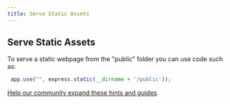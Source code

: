```yaml
---
title: Serve Static Assets
---
```

## Serve Static Assets

<!-- The article goes here, in GitHub-flavored Markdown. Feel free to add YouTube videos, images, and CodePen/JSBin embeds  -->

To serve a static webpage from the "public" folder you can use code such as:

```javascript
 app.use("", express.static(__dirname + '/public'));
```






<a href='https://github.com/freecodecamp/guides/tree/master/src/pages/certifications/apis-and-microservices/basic-node-and-express/meet-the-node-console/index.md' target='_blank' rel='nofollow'>Help our community expand these hints and guides</a>.
